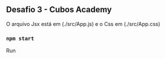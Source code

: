 ## Desafio 3 - Cubos Academy

O arquivo Jsx está em (./src/App.js) e o Css em (./src/App.css)

### `npm start`

Run
